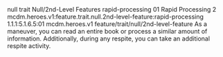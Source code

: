 <ability>
  <metadata>
    <class>null</class>
    <feature_type>trait</feature_type>
    <file_dpath>Null/2nd-Level Features</file_dpath>
    <item_id>rapid-processing</item_id>
    <item_index>01</item_index>
    <item_name>Rapid Processing</item_name>
    <level>2</level>
    <scc>mcdm.heroes.v1:feature.trait.null.2nd-level-feature:rapid-processing</scc>
    <scdc>1.1.1:5.1.6.5:01</scdc>
    <source>mcdm.heroes.v1</source>
    <type>feature/trait/null/2nd-level-feature</type>
  </metadata>
  <effects>
    <effect type="mundane">As a maneuver, you can read an entire book or process a similar amount of information. Additionally, during any respite, you can take an additional respite activity.</effect>
  </effects>
</ability>
